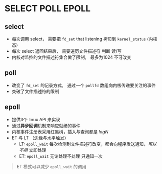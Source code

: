 # SELECT POLL EPOLL

## select
- 每次调用 select， 需要把 `fd_set` that listening 拷贝到 `kernel_status` (内核态)
- 每次 select 返回结果后， 需要遍历文件描述符 判断 读/写
- 内核对监控的文件描述符集合做了限制， 最多为1024 不可改变

## poll
- 改变了 `fd_set` 的记录方式， 通过一个 `pollfd` 数组向内核传递要关注的事件
- 突破了文件描述符的限制

## epoll
- 提供3个 linux API 来实现
- 通过**异步回调**机制来响应就绪的事件
- 内核事件注册表采用红黑树，插入与查询都是 $logN$
- ET 与 LT （边缘与水平触发）
	- LT: `epoll_wait`  每次检测到文件描述符改变，都会向程序发送通知，*可以不用* 立即处理
	- ET:  `epoll_wait` 无论处理不处理 只通知一次
> ET 模式可以减少 `epoll_wait` 的调用

